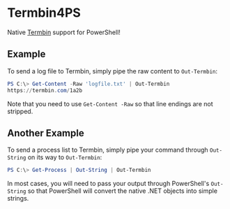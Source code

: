 # Termbin4PS
Native [Termbin](https://termbin.com) support for PowerShell!

## Example
To send a log file to Termbin, simply pipe the raw content to `Out-Termbin`:

```powershell
PS C:\> Get-Content -Raw 'logfile.txt' | Out-Termbin
https://termbin.com/1a2b
```

Note that you need to use `Get-Content -Raw` so that line endings are not stripped.

## Another Example
To send a process list to Termbin, simply pipe your command through `Out-String` on its way to `Out-Termbin`:

```powershell
PS C:\> Get-Process | Out-String | Out-Termbin
```

In most cases, you will need to pass your output through PowerShell's `Out-String` so that PowerShell will convert the native .NET objects into simple strings.